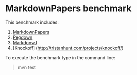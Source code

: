 MarkdownPapers benchmark
========================

This benchmark includes:

1. [MarkdownPapers](http://github.com/lruiz/MarkdownPapers)
2. [Pegdown](http://github.com/sirthias/pegdown)
3. [MarkdonwJ](http://www.markdownj.org)
4. [Knockoff] (http://tristanhunt.com/projects/knockoff/)

To execute the benchmark type in the command line:

> mvn test
